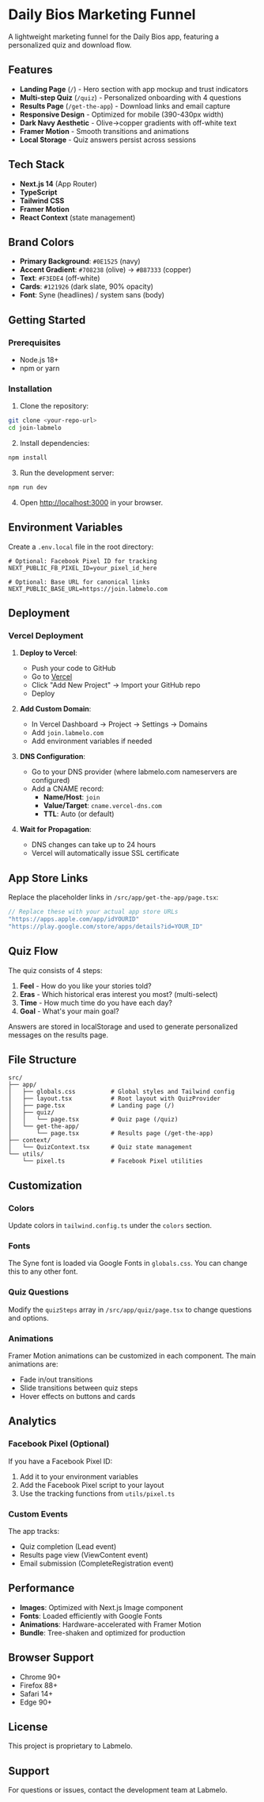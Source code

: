 # Daily Bios Marketing Funnel

A lightweight marketing funnel for the Daily Bios app, featuring a personalized quiz and download flow.

## Features

- **Landing Page** (`/`) - Hero section with app mockup and trust indicators
- **Multi-step Quiz** (`/quiz`) - Personalized onboarding with 4 questions
- **Results Page** (`/get-the-app`) - Download links and email capture
- **Responsive Design** - Optimized for mobile (390-430px width)
- **Dark Navy Aesthetic** - Olive→copper gradients with off-white text
- **Framer Motion** - Smooth transitions and animations
- **Local Storage** - Quiz answers persist across sessions

## Tech Stack

- **Next.js 14** (App Router)
- **TypeScript**
- **Tailwind CSS**
- **Framer Motion**
- **React Context** (state management)

## Brand Colors

- **Primary Background**: `#0E1525` (navy)
- **Accent Gradient**: `#708238` (olive) → `#B87333` (copper)
- **Text**: `#F3EDE4` (off-white)
- **Cards**: `#121926` (dark slate, 90% opacity)
- **Font**: Syne (headlines) / system sans (body)

## Getting Started

### Prerequisites

- Node.js 18+ 
- npm or yarn

### Installation

1. Clone the repository:
```bash
git clone <your-repo-url>
cd join-labmelo
```

2. Install dependencies:
```bash
npm install
```

3. Run the development server:
```bash
npm run dev
```

4. Open [http://localhost:3000](http://localhost:3000) in your browser.

## Environment Variables

Create a `.env.local` file in the root directory:

```env
# Optional: Facebook Pixel ID for tracking
NEXT_PUBLIC_FB_PIXEL_ID=your_pixel_id_here

# Optional: Base URL for canonical links
NEXT_PUBLIC_BASE_URL=https://join.labmelo.com
```

## Deployment

### Vercel Deployment

1. **Deploy to Vercel**:
   - Push your code to GitHub
   - Go to [Vercel](https://vercel.com)
   - Click "Add New Project" → Import your GitHub repo
   - Deploy

2. **Add Custom Domain**:
   - In Vercel Dashboard → Project → Settings → Domains
   - Add `join.labmelo.com`
   - Add environment variables if needed

3. **DNS Configuration**:
   - Go to your DNS provider (where labmelo.com nameservers are configured)
   - Add a CNAME record:
     - **Name/Host**: `join`
     - **Value/Target**: `cname.vercel-dns.com`
     - **TTL**: Auto (or default)

4. **Wait for Propagation**:
   - DNS changes can take up to 24 hours
   - Vercel will automatically issue SSL certificate

## App Store Links

Replace the placeholder links in `/src/app/get-the-app/page.tsx`:

```typescript
// Replace these with your actual app store URLs
"https://apps.apple.com/app/idYOURID"
"https://play.google.com/store/apps/details?id=YOUR_ID"
```

## Quiz Flow

The quiz consists of 4 steps:

1. **Feel** - How do you like your stories told?
2. **Eras** - Which historical eras interest you most? (multi-select)
3. **Time** - How much time do you have each day?
4. **Goal** - What's your main goal?

Answers are stored in localStorage and used to generate personalized messages on the results page.

## File Structure

```
src/
├── app/
│   ├── globals.css          # Global styles and Tailwind config
│   ├── layout.tsx           # Root layout with QuizProvider
│   ├── page.tsx             # Landing page (/)
│   ├── quiz/
│   │   └── page.tsx         # Quiz page (/quiz)
│   └── get-the-app/
│       └── page.tsx         # Results page (/get-the-app)
├── context/
│   └── QuizContext.tsx      # Quiz state management
└── utils/
    └── pixel.ts             # Facebook Pixel utilities
```

## Customization

### Colors
Update colors in `tailwind.config.ts` under the `colors` section.

### Fonts
The Syne font is loaded via Google Fonts in `globals.css`. You can change this to any other font.

### Quiz Questions
Modify the `quizSteps` array in `/src/app/quiz/page.tsx` to change questions and options.

### Animations
Framer Motion animations can be customized in each component. The main animations are:
- Fade in/out transitions
- Slide transitions between quiz steps
- Hover effects on buttons and cards

## Analytics

### Facebook Pixel (Optional)
If you have a Facebook Pixel ID:
1. Add it to your environment variables
2. Add the Facebook Pixel script to your layout
3. Use the tracking functions from `utils/pixel.ts`

### Custom Events
The app tracks:
- Quiz completion (Lead event)
- Results page view (ViewContent event)
- Email submission (CompleteRegistration event)

## Performance

- **Images**: Optimized with Next.js Image component
- **Fonts**: Loaded efficiently with Google Fonts
- **Animations**: Hardware-accelerated with Framer Motion
- **Bundle**: Tree-shaken and optimized for production

## Browser Support

- Chrome 90+
- Firefox 88+
- Safari 14+
- Edge 90+

## License

This project is proprietary to Labmelo.

## Support

For questions or issues, contact the development team at Labmelo.

